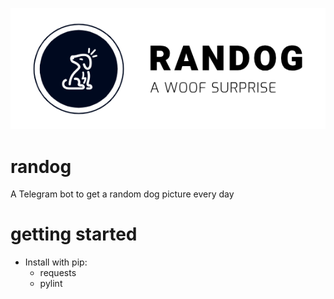 ![logo](https://raw.githubusercontent.com/jfeston/randog/develop/docs/img/randog.PNG)

# randog
A Telegram bot to get a random dog picture every day

# getting started
- Install with pip:
  - requests
  - pylint
